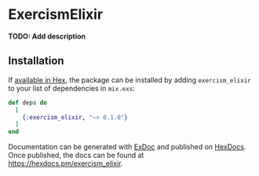 # ExercismElixir

**TODO: Add description**

## Installation

If [available in Hex](https://hex.pm/docs/publish), the package can be installed
by adding `exercism_elixir` to your list of dependencies in `mix.exs`:

```elixir
def deps do
  [
    {:exercism_elixir, "~> 0.1.0"}
  ]
end
```

Documentation can be generated with [ExDoc](https://github.com/elixir-lang/ex_doc)
and published on [HexDocs](https://hexdocs.pm). Once published, the docs can
be found at <https://hexdocs.pm/exercism_elixir>.

